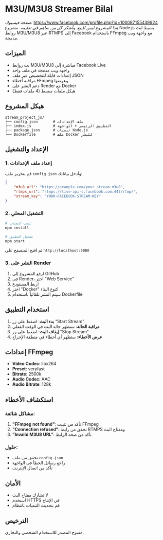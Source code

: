 # M3U/M3U8 Streamer Bilal  
*صفحة فيسبوك:* https://www.facebook.com/profile.php?id=100087155439924  
*هذا المشروع ليس للبيع، وأشكر كل من ساهم في تعليمه.* 
مشروع Node.js بسيط لبث روابط M3U/M3U8 عبر RTMPS إلى Facebook باستخدام FFmpeg مع واجهة ويب مدمجة.

## الميزات

- بث روابط M3U/M3U8 مباشرة إلى Facebook Live
- واجهة ويب مدمجة في ملف واحد
- إعدادات قابلة للتخصيص عبر ملف JSON
- مراقبة أخطاء FFmpeg وعرضها
- دعم النشر على Render مع Docker
- هيكل ملفات مبسط (4 ملفات فقط)

## هيكل المشروع

```
stream_project_js/
├── config.json       # ملف الإعدادات
├── index.js          # التطبيق الرئيسي + الواجهة
├── package.json      # تبعيات Node.js
└── Dockerfile        # ملف Docker للنشر
```

## الإعداد والتشغيل

### 1. إعداد ملف الإعدادات

قم بتحرير ملف `config.json` وأدخل بياناتك:

```json
{
    "m3u8_url": "https://example.com/your_stream.m3u8",
    "rtmps_url": "rtmps://live-api-s.facebook.com:443/rtmp/",
    "stream_key": "YOUR-FACEBOOK-STREAM-KEY"
}
```

### 2. التشغيل المحلي

```bash
# تثبيت التبعيات
npm install

# تشغيل التطبيق
npm start
```

ثم افتح المتصفح على `http://localhost:5000`

### 3. النشر على Render

1. ارفع المشروع إلى GitHub
2. في Render، اختر "Web Service"
3. اربط المستودع
4. اختر "Docker" كنوع البناء
5. سيتم النشر تلقائياً باستخدام Dockerfile

## استخدام التطبيق

1. **بدء البث**: اضغط على زر "Start Stream"
2. **مراقبة الحالة**: ستظهر حالة البث في الوقت الفعلي
3. **إيقاف البث**: اضغط على زر "Stop Stream"
4. **عرض الأخطاء**: ستظهر أي أخطاء في منطقة الإخراج

## إعدادات FFmpeg

- **Video Codec**: libx264
- **Preset**: veryfast
- **Bitrate**: 2500k
- **Audio Codec**: AAC
- **Audio Bitrate**: 128k

## استكشاف الأخطاء

### مشاكل شائعة:

1. **"FFmpeg not found"**: تأكد من تثبيت FFmpeg
2. **"Connection refused"**: تحقق من رابط RTMPS ومفتاح البث
3. **"Invalid M3U8 URL"**: تأكد من صحة الرابط

### حلول:

- تحقق من ملف `config.json`
- راجع رسائل الخطأ في الواجهة
- تأكد من اتصال الإنترنت

## الأمان

- لا تشارك مفتاح البث
- استخدم HTTPS في الإنتاج
- قم بتحديث التبعيات بانتظام

## الترخيص

مفتوح المصدر للاستخدام الشخصي والتجاري.

